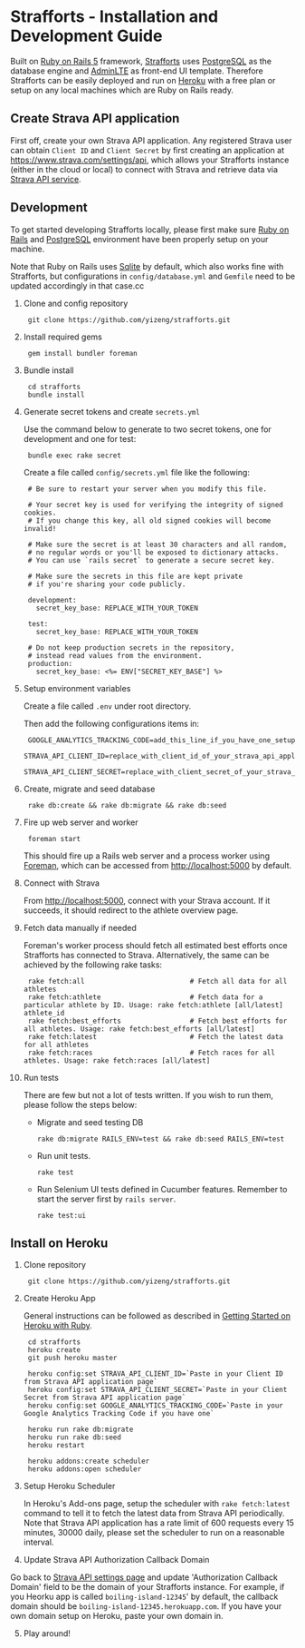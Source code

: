 # Strafforts - Installation and Development Guide

Built on [Ruby on Rails 5][Ruby on Rails] framework,
[Strafforts][Strafforts] uses [PostgreSQL][PostgreSQL] as the database engine and [AdminLTE][AdminLTE] as front-end UI template.
Therefore Strafforts can be easily deployed and run on [Heroku][Heroku]
with a free plan or setup on any local machines which are Ruby on Rails ready.

## Create Strava API application

First off, create your own Strava API application.
Any registered Strava user can obtain `Client ID` and `Client Secret`
by first creating an application at https://www.strava.com/settings/api,
which allows your Strafforts instance (either in the cloud or local) to connect with Strava
and retrieve data via [Strava API service][Strava API].

## Development

To get started developing Strafforts locally,
please first make sure [Ruby on Rails][Ruby on Rails]
and [PostgreSQL][PostgreSQL] environment have been properly setup on your machine.

Note that Ruby on Rails uses [Sqlite][Sqlite] by default, which also works fine with Strafforts,
but configurations in `config/database.yml` and `Gemfile` need to be updated accordingly in that case.cc

1. Clone and config repository

        git clone https://github.com/yizeng/strafforts.git

2. Install required gems

        gem install bundler foreman

3. Bundle install

        cd strafforts
        bundle install

4. Generate secret tokens and create `secrets.yml`

    Use the command below to generate to two secret tokens, one for development and one for test:

        bundle exec rake secret

    Create a file called `config/secrets.yml` file like the following:

        # Be sure to restart your server when you modify this file.

        # Your secret key is used for verifying the integrity of signed cookies.
        # If you change this key, all old signed cookies will become invalid!

        # Make sure the secret is at least 30 characters and all random,
        # no regular words or you'll be exposed to dictionary attacks.
        # You can use `rails secret` to generate a secure secret key.

        # Make sure the secrets in this file are kept private
        # if you're sharing your code publicly.

        development:
          secret_key_base: REPLACE_WITH_YOUR_TOKEN

        test:
          secret_key_base: REPLACE_WITH_YOUR_TOKEN

        # Do not keep production secrets in the repository,
        # instead read values from the environment.
        production:
          secret_key_base: <%= ENV["SECRET_KEY_BASE"] %>

5. Setup environment variables

    Create a file called `.env` under root directory.

    Then add the following configurations items in:

        GOOGLE_ANALYTICS_TRACKING_CODE=add_this_line_if_you_have_one_setup
        STRAVA_API_CLIENT_ID=replace_with_client_id_of_your_strava_api_application
        STRAVA_API_CLIENT_SECRET=replace_with_client_secret_of_your_strava_api_application

6. Create, migrate and seed database

        rake db:create && rake db:migrate && rake db:seed

7. Fire up web server and worker

        foreman start

      This should fire up a Rails web server and a process worker using [Foreman][Foreman],
      which can be accessed from <http://localhost:5000> by default.

8. Connect with Strava

      From <http://localhost:5000>, connect with your Strava account.
      If it succeeds, it should redirect to the athlete overview page.

9. Fetch data manually if needed

    Foreman's worker process should fetch all estimated best efforts once Strafforts has connected to Strava. Alternatively, the same can be achieved by the following rake tasks:

        rake fetch:all                          # Fetch all data for all athletes
        rake fetch:athlete                      # Fetch data for a particular athlete by ID. Usage: rake fetch:athlete [all/latest] athlete_id
        rake fetch:best_efforts                 # Fetch best efforts for all athletes. Usage: rake fetch:best_efforts [all/latest]
        rake fetch:latest                       # Fetch the latest data for all athletes
        rake fetch:races                        # Fetch races for all athletes. Usage: rake fetch:races [all/latest]

10. Run tests

      There are few but not a lot of tests written. If you wish to run them, please follow the steps below:

      - Migrate and seed testing DB

            rake db:migrate RAILS_ENV=test && rake db:seed RAILS_ENV=test

      - Run unit tests.

            rake test

      - Run Selenium UI tests defined in Cucumber features. Remember to start the server first by `rails server`.

            rake test:ui

## Install on Heroku

1. Clone repository

        git clone https://github.com/yizeng/strafforts.git

2. Create Heroku App

    General instructions can be followed as described in [Getting Started on Heroku with Ruby](https://devcenter.heroku.com/articles/getting-started-with-ruby#introduction).

        cd strafforts
        heroku create
        git push heroku master

        heroku config:set STRAVA_API_CLIENT_ID=`Paste in your Client ID from Strava API application page`
        heroku config:set STRAVA_API_CLIENT_SECRET=`Paste in your Client Secret from Strava API application page`
        heroku config:set GOOGLE_ANALYTICS_TRACKING_CODE=`Paste in your Google Analytics Tracking Code if you have one`

        heroku run rake db:migrate
        heroku run rake db:seed
        heroku restart

        heroku addons:create scheduler
        heroku addons:open scheduler

3. Setup Heroku Scheduler

    In Heroku's Add-ons page, setup the scheduler with `rake fetch:latest` command
    to tell it to fetch the latest data from Strava API periodically.
    Note that Strava API application has a rate limit of 600 requests every 15 minutes, 30000 daily,
    please set the scheduler to run on a reasonable interval.

4. Update Strava API Authorization Callback Domain

  Go back to [Strava API settings page][Strava API settings page]
  and update 'Authorization Callback Domain' field to be the domain of your Strafforts instance.
  For example, if you Heorku app is called `boiling-island-12345`' by default,
  the callback domain should be `boiling-island-12345.herokuapp.com`.
  If you have your own domain setup on Heroku, paste your own domain in.

5. Play around!

[Strava API]: https://strava.github.io/api/
[Strava API settings page]: https://www.strava.com/settings/api
[estimated best efforts]: https://support.strava.com/hc/en-us/articles/216917127-Estimated-Best-Efforts-for-Running
[Strafforts]: http:/strafforts.com
[strava-best-efforts]: https://github.com/yizeng/strava-best-efforts
[yizeng.me]: http://yizeng.me
[License]: https://raw.github.com/yizeng/strafforts/master/LICENSE
[Ruby on Rails]: http://rubyonrails.org/
[PostgreSQL]: https://www.postgresql.org/
[AdminLTE]: https://github.com/almasaeed2010/AdminLTE
[Sqlite]: https://sqlite.org/
[Heroku]: https://www.heroku.com/
[Foreman]: https://github.com/ddollar/foreman
